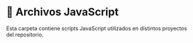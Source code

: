 # 📁 Archivos JavaScript

Esta carpeta contiene scripts JavaScript utilizados en distintos proyectos del repositorio.
